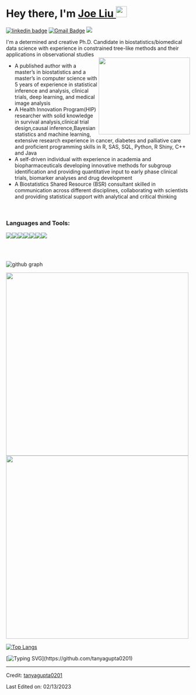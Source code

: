 <h1>Hey there, I'm <a  href="https://github.com/yzliu1995">Joe Liu </a> <img  src="https://biostat.wiscweb.wisc.edu/wp-content/uploads/sites/1008/2020/10/Joe-Liu-600x400.png" width="30px"></h1>

[![linkedin badge](https://img.shields.io/badge/tanyagupta0201-30302f?style=flat&logo=linkedin)](www.linkedin.com/in/yingzhouliu)
[![Gmail Badge](https://img.shields.io/badge/tanyagupta.pg@gmail.com-30302f?style=flat&logo=Gmail&logoColor=red)](mailto:yingzhou6666@gmail.com)
<img src="https://komarev.com/ghpvc/?username=tanyagupta0201&style=plastic" />

I'm a determined and creative Ph.D. Candidate in biostatistics/biomedical data science with experience in constrained tree-like methods and their applications in observational studies <br>
<img align='right' src="http://cdn.lowgif.com/small/9cb12f51dffbaaa6-character-typing-by-vincent-mokuenko-dribbble.gif" width="250" height="210">

- A published author with a master’s in biostatistics and a master’s in computer science with 5 years of experience in statistical inference and analysis, clinical trials, deep learning, and medical image analysis
- A Health Innovation Program(HIP) researcher with solid knowledge in survival analysis,clinical trial design,causal inference,Bayesian statistics and machine learning, extensive research experience in cancer, diabetes and palliative care and proficient programming skills in R, SAS, SQL, Python, R Shiny, C++ and Java
- A self-driven individual with experience in academia and biopharmaceuticals developing innovative methods for subgroup identification and providing quantitative input to early phase clinical trials, biomarker analyses and drug development
- A Biostatistics Shared Resource (BSR) consultant skilled in communication across different disciplines, collaborating with scientists and providing statistical support with analytical and critical thinking
<br>

<h3 align="left">Languages and Tools:</h3>
<p align="left"> <img src="https://img.icons8.com/color/48/4a90e2/c-programming.png"/><img src="https://img.icons8.com/color/48/4a90e2/c-plus-plus-logo.png"/><img src="https://img.icons8.com/color/48/4a90e2/python--v1.png"/><img src="https://img.icons8.com/color/48/4a90e2/java-coffee-cup-logo--v1.png"/><img src="https://img.icons8.com/color/48/4a90e2/visual-studio-code-2019.png"/><img src="https://img.icons8.com/color/48/4a90e2/git.png"/><img src="https://img.icons8.com/fluent/48/4a90e2/github.png"/> </p>

<br>
<br>

![github graph](https://activity-graph.herokuapp.com/graph?username=tanyagupta0201&theme=react-dark)

<img src = "https://github-readme-streak-stats.herokuapp.com?user=tanyagupta0201&theme=dark&hide_border=false" width = 500>

<img src = "https://github-readme-stats.vercel.app/api?username=tanyagupta0201&show_icons=true&theme=dark" width = 500>

[![Top Langs](https://github-readme-stats.vercel.app/api/top-langs/?username=tanyagupta0201&theme=dark)](https://github.com/tanyagupta0201/github-readme-stats)

[![Typing SVG](https://readme-typing-svg.herokuapp.com/?lines=Thanks+For+Visiting!!&center=true&color="FF0000")](https://github.com/tanyagupta0201)

---

Credit: [tanyagupta0201](https://github.com/tanyagupta0201)

Last Edited on: 02/13/2023
